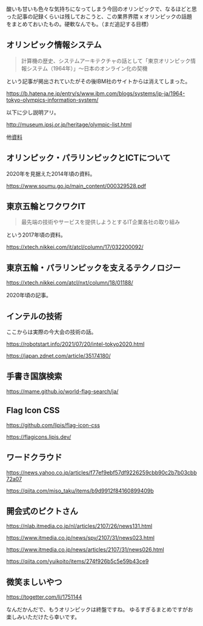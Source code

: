 酸いも甘いも色々な気持ちになってしまう今回のオリンピックで、なるほどと思った記事の記録くらいは残しておこうと、この業界界隈 x オリンピックの話題をまとめておいたもの。硬軟なんでも。（まだ追記する目標）


## オリンピック情報システム

>計算機の歴史、システムアーキテクチャの話として「東京オリンピック情報システム（1964年）」〜日本のオンライン化の契機

という記事が掲出されていたがその後IBM社のサイトからは消えてしまった。

https://b.hatena.ne.jp/entry/s/www.ibm.com/blogs/systems/jp-ja/1964-tokyo-olympics-information-system/

以下に少し説明アリ。

http://museum.ipsj.or.jp/heritage/olympic-list.html

他[資料](https://ipsj.ixsq.nii.ac.jp/ej/?action=repository_action_common_download&item_id=106354&item_no=1&attribute_id=1&file_no=2
)


## オリンピック・パラリンピックとICTについて

2020年を見据えた2014年頃の資料。

https://www.soumu.go.jp/main_content/000329528.pdf

## 東京五輪とワクワクIT

> 最先端の技術やサービスを提供しようとするIT企業各社の取り組み

という2017年頃の資料。

https://xtech.nikkei.com/it/atcl/column/17/032200092/


## 東京五輪・パラリンピックを支えるテクノロジー

https://xtech.nikkei.com/atcl/nxt/column/18/01188/

2020年頃の記事。


## インテルの技術

ここからは実際の今大会の技術の話。

https://robotstart.info/2021/07/20/intel-tokyo2020.html

https://japan.zdnet.com/article/35174180/



## 手書き国旗検索

https://mame.github.io/world-flag-search/ja/

## Flag Icon CSS

https://github.com/lipis/flag-icon-css

https://flagicons.lipis.dev/

## ワードクラウド

https://news.yahoo.co.jp/articles/f77ef9ebf57df9226259cbb90c2b7b03cbb72a07

https://qiita.com/miso_taku/items/b9d9912f84160899409b


## 開会式のピクトさん

https://nlab.itmedia.co.jp/nl/articles/2107/26/news131.html

https://www.itmedia.co.jp/news/spv/2107/31/news023.html

https://www.itmedia.co.jp/news/articles/2107/31/news026.html

https://qiita.com/yuikoito/items/274f926b5c5e59b43ce9


## 微笑ましいやつ

https://togetter.com/li/1751144


なんだかんだで、もうオリンピックは終盤ですね。
ゆるすぎるまとめですがお楽しみいただけたら幸いです。
